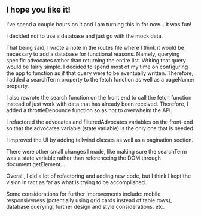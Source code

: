 ## I hope you like it!

I've spend a couple hours on it and I am turning this in for now... it was fun!

I decided not to use a database and just go with the mock data.

That being said, I wrote a note in the routes file where I think it would be necessary to add a database for functional reasons. Namely, querying specific advocates rather than returning the entire list. Writing that query would be fairly simple. I decided to spend most of my time on configuring the app to function as if that query were to be eventually written. Therefore, I added a searchTerm property to the fetch function as well as a pageNumer property.

I also rewrote the search function on the front end to call the fetch function instead of just work with data that has already been received. Therefore, I added a throttleDebounce function so as not to overwhelm the API.

I refactored the advocates and filteredAdvocates variables on the front-end so that the advocates variable (state variable) is the only one that is needed.

I improved the UI by adding tailwind classes as well as a pagination section.

There were other small changes I made, like making sure the searchTerm was a state variable rather than referenceing the DOM through document.getElement...

Overall, I did a lot of refactoring and adding new code, but I think I kept the vision in tact as far as what is trying to be accomplished.

Some considerations for further improvements include: mobile responsiveness (potentially using grid cards instead of table rows), database querying, further design and style considerations, etc.